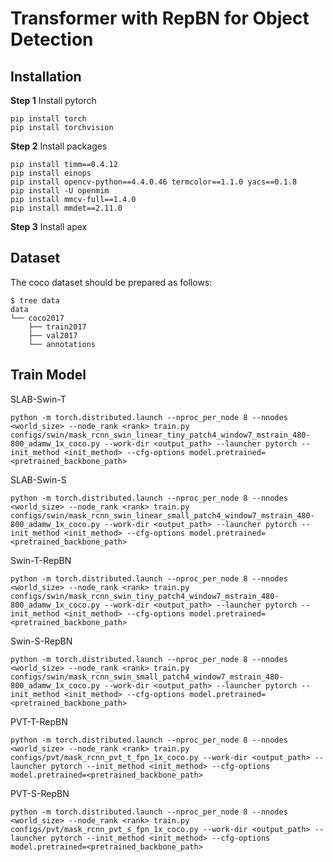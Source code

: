# Transformer with RepBN for Object Detection

## Installation

**Step 1** Install pytorch

```shell
pip install torch 
pip install torchvision
```

**Step 2** Install packages

```shell
pip install timm==0.4.12
pip install einops
pip install opencv-python==4.4.0.46 termcolor==1.1.0 yacs==0.1.8
pip install -U openmim
pip install mmcv-full==1.4.0
pip install mmdet==2.11.0
```

**Step 3** Install apex

## Dataset
The coco dataset should be prepared as follows:

```
$ tree data
data
└── coco2017
    ├── train2017
    ├── val2017
    └── annotations
```

## Train Model

SLAB-Swin-T
```shell
python -m torch.distributed.launch --nproc_per_node 8 --nnodes <world_size> --node_rank <rank> train.py configs/swin/mask_rcnn_swin_linear_tiny_patch4_window7_mstrain_480-800_adamw_1x_coco.py --work-dir <output_path> --launcher pytorch --init_method <init_method> --cfg-options model.pretrained=<pretrained_backbone_path>
```

SLAB-Swin-S
```shell
python -m torch.distributed.launch --nproc_per_node 8 --nnodes <world_size> --node_rank <rank> train.py configs/swin/mask_rcnn_swin_linear_small_patch4_window7_mstrain_480-800_adamw_1x_coco.py --work-dir <output_path> --launcher pytorch --init_method <init_method> --cfg-options model.pretrained=<pretrained_backbone_path>
```

Swin-T-RepBN
```shell
python -m torch.distributed.launch --nproc_per_node 8 --nnodes <world_size> --node_rank <rank> train.py configs/swin/mask_rcnn_swin_tiny_patch4_window7_mstrain_480-800_adamw_1x_coco.py --work-dir <output_path> --launcher pytorch --init_method <init_method> --cfg-options model.pretrained=<pretrained_backbone_path>
```

Swin-S-RepBN
```shell
python -m torch.distributed.launch --nproc_per_node 8 --nnodes <world_size> --node_rank <rank> train.py configs/swin/mask_rcnn_swin_small_patch4_window7_mstrain_480-800_adamw_1x_coco.py --work-dir <output_path> --launcher pytorch --init_method <init_method> --cfg-options model.pretrained=<pretrained_backbone_path>
```

PVT-T-RepBN
```shell
python -m torch.distributed.launch --nproc_per_node 8 --nnodes <world_size> --node_rank <rank> train.py configs/pvt/mask_rcnn_pvt_t_fpn_1x_coco.py --work-dir <output_path> --launcher pytorch --init_method <init_method> --cfg-options model.pretrained=<pretrained_backbone_path>
```

PVT-S-RepBN
```shell
python -m torch.distributed.launch --nproc_per_node 8 --nnodes <world_size> --node_rank <rank> train.py configs/pvt/mask_rcnn_pvt_s_fpn_1x_coco.py --work-dir <output_path> --launcher pytorch --init_method <init_method> --cfg-options model.pretrained=<pretrained_backbone_path>
```
